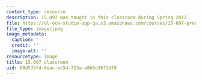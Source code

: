 ```yaml
---
content_type: resource
description: 15.097 was taught in this classroom during Spring 2012.
file: https://ol-ocw-studio-app-qa.s3.amazonaws.com/courses/15-097-prediction-machine-learning-and-statistics-spring-2012/60d533fd8eacec54723aa8b6d3673df9_15.097_classroom.jpg
file_type: image/jpeg
image_metadata:
  caption: ''
  credit: ''
  image-alt: ''
resourcetype: Image
title: 15.097 classroom
uid: 60d533fd-8eac-ec54-723a-a8b6d3673df9
---
```


